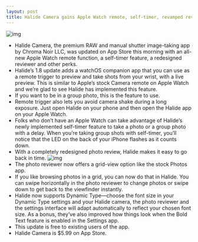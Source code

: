 ```yaml
---
layout: post
title: Halide Camera gains Apple Watch remote, self-timer, revamped reviewer & more
---
```

![img](http://media.idownloadblog.com/wp-content/uploads/2018/04/Halide-Camera-teaser-002.jpeg)
* Halide Camera, the premium RAW and manual shutter image-taking app by Chroma Noir LLC, was updated on App Store this morning with an all-new Apple Watch remote function, a self-timer feature, a redesigned reviewer and other perks.
* Halide’s 1.8 update adds a watchOS companion app that you can use as a remote trigger to preview and take shots from your wrist, with a live preview. This is similar to Apple’s stock Camera remote on Apple Watch and we’re glad to see Halide has implemented this feature.
* If you want to be in a group photo, this is the feature to use.
* Remote trigger also lets you avoid camera shake during a long exposure. Just open Halide on your phone and then open the Halide app on your Apple Watch.
* Folks who don’t have an Apple Watch can take advantage of Halide’s newly implemented self-timer feature to take a photo or a group photo with a delay. When you’re taking group shots with self-timer, you’ll notice that the LED on the back of your iPhone flashes as it counts down.
* With a completely redesigned photo review, Halide makes it easy to go back in time.
![img](http://media.idownloadblog.com/wp-content/uploads/2018/04/Halide-Camera-1.8.jpg)
* The photo reviewer now offers a grid-view option like the stock Photos app.
* If you like browsing photos in a grid, you can now do that in Halide. You can swipe horizontally in the photo reviewer to change photos or swipe down to get back to the viewfinder instantly.
* Halide now supports Dynamic Type—choose the font size in your Dynamic Type settings and your Halide camera, the photo reviewer and the settings interface will adapt automatically to reflect your chosen font size. As a bonus, they’ve also improved how things look when the Bold Text feature is enabled in the Settings app.
* This update is free to existing users of the app.
* Halide Camera is $5.99 on App Store.

